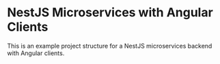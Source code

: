 # NestJS Microservices with Angular Clients

This is an example project structure for a NestJS microservices backend with Angular clients.
